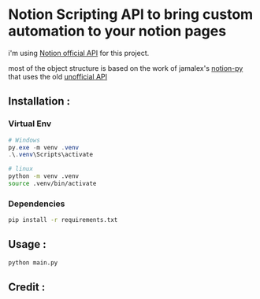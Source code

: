 # Notion Scripting API to bring custom automation to your notion pages

i'm using [Notion official API](https://developers.notion.com/reference/intro) for this project.

most of the object structure is based on the work of jamalex's [notion-py](https://github.com/jamalex/notion-py) that uses the old [unofficial API](https://blog.kowalczyk.info/article/88aee8f43620471aa9dbcad28368174c/how-i-reverse-engineered-notion-api.html)

## Installation :

### Virtual Env
```powershell
# Windows
py.exe -m venv .venv
.\.venv\Scripts\activate
```
```sh
# linux
python -m venv .venv
source .venv/bin/activate
```

### Dependencies
```sh
pip install -r requirements.txt
```

## Usage :
```sh
python main.py
```

## Credit :